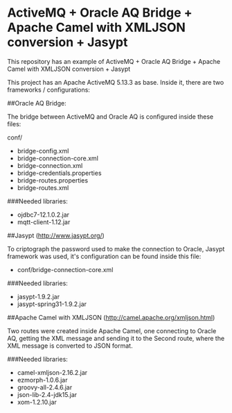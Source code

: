 ActiveMQ + Oracle AQ Bridge + Apache Camel with XMLJSON conversion + Jasypt
=============

This repository has an example of ActiveMQ + Oracle AQ Bridge + Apache Camel with XMLJSON conversion + Jasypt

This project has an Apache ActiveMQ 5.13.3 as base. Inside it, there are two frameworks / configurations:

##Oracle AQ Bridge:

The bridge between ActiveMQ and Oracle AQ is configured inside these files:

conf/
- bridge-config.xml
- bridge-connection-core.xml
- bridge-connection.xml
- bridge-credentials.properties
- bridge-routes.properties
- bridge-routes.xml

###Needed libraries:

- ojdbc7-12.1.0.2.jar
- mqtt-client-1.12.jar

##Jasypt (http://www.jasypt.org/)

To criptograph the password used to make the connection to Oracle, Jasypt framework was used, it's configuration can be found inside this file:

- conf/bridge-connection-core.xml

###Needed libraries:

- jasypt-1.9.2.jar
- jasypt-spring31-1.9.2.jar

##Apache Camel with XMLJSON (http://camel.apache.org/xmljson.html)

Two routes were created inside Apache Camel, one connecting to Oracle AQ, getting the XML message and sending it to the Second route, where the XML message is converted to JSON format.

###Needed libraries:

- camel-xmljson-2.16.2.jar
- ezmorph-1.0.6.jar
- groovy-all-2.4.6.jar
- json-lib-2.4-jdk15.jar
- xom-1.2.10.jar

